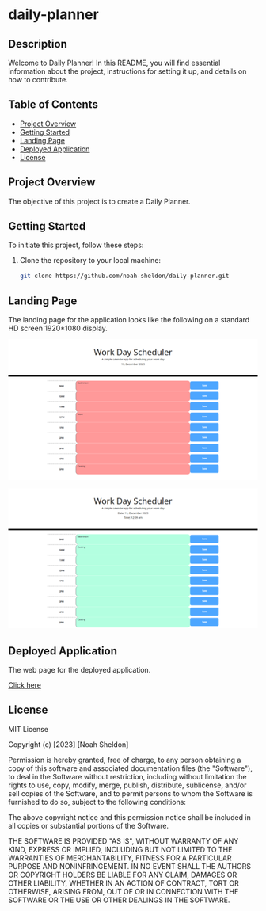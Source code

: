 # daily-planner

## Description

Welcome to Daily Planner! In this README, you will find essential information about the project, instructions for setting it up, and details on how to contribute.


## Table of Contents

- [Project Overview](#project-overview)
- [Getting Started](#getting-started)
- [Landing Page](#landing-page)
- [Deployed Application](#deployed-application)
- [License](#license)


## Project Overview

The objective of this project is to create a Daily Planner. 


## Getting Started

To initiate this project, follow these steps:

1. Clone the repository to your local machine:

   ```bash
   git clone https://github.com/noah-sheldon/daily-planner.git
   ```


## Landing Page

The landing page for the application looks like the following on a standard HD screen 1920*1080 display.

![alt text](./assets/images/scr_1.png)

![alt text](./assets/images/scr_4.png)

## Deployed Application

The web page for the deployed application.

[Click here](https://noah-sheldon.github.io/daily-planner/)


## License

MIT License

Copyright (c) [2023] [Noah Sheldon]

Permission is hereby granted, free of charge, to any person obtaining a copy
of this software and associated documentation files (the "Software"), to deal
in the Software without restriction, including without limitation the rights
to use, copy, modify, merge, publish, distribute, sublicense, and/or sell
copies of the Software, and to permit persons to whom the Software is
furnished to do so, subject to the following conditions:

The above copyright notice and this permission notice shall be included in all
copies or substantial portions of the Software.

THE SOFTWARE IS PROVIDED "AS IS", WITHOUT WARRANTY OF ANY KIND, EXPRESS OR
IMPLIED, INCLUDING BUT NOT LIMITED TO THE WARRANTIES OF MERCHANTABILITY,
FITNESS FOR A PARTICULAR PURPOSE AND NONINFRINGEMENT. IN NO EVENT SHALL THE
AUTHORS OR COPYRIGHT HOLDERS BE LIABLE FOR ANY CLAIM, DAMAGES OR OTHER
LIABILITY, WHETHER IN AN ACTION OF CONTRACT, TORT OR OTHERWISE, ARISING FROM,
OUT OF OR IN CONNECTION WITH THE SOFTWARE OR THE USE OR OTHER DEALINGS IN THE
SOFTWARE.